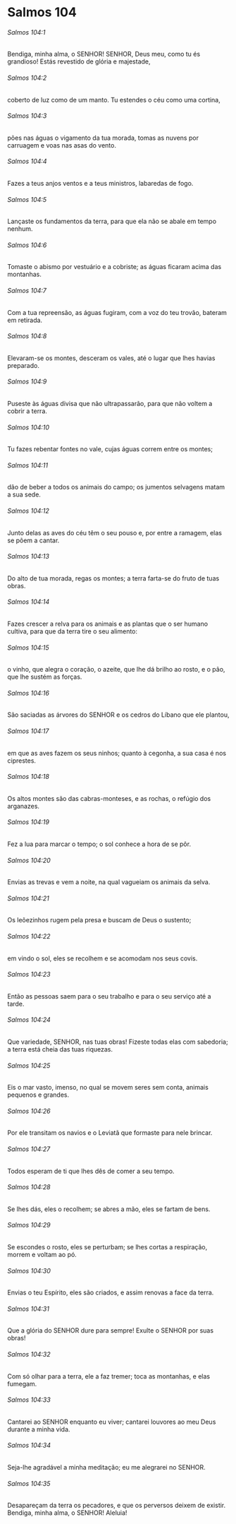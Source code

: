 # Salmos 104

###### Salmos 104:1

Bendiga, minha alma, o SENHOR! SENHOR, Deus meu, como tu és grandioso! Estás revestido de glória e majestade,

###### Salmos 104:2

coberto de luz como de um manto. Tu estendes o céu como uma cortina,

###### Salmos 104:3

pões nas águas o vigamento da tua morada, tomas as nuvens por carruagem e voas nas asas do vento.

###### Salmos 104:4

Fazes a teus anjos ventos e a teus ministros, labaredas de fogo.

###### Salmos 104:5

Lançaste os fundamentos da terra, para que ela não se abale em tempo nenhum.

###### Salmos 104:6

Tomaste o abismo por vestuário e a cobriste; as águas ficaram acima das montanhas.

###### Salmos 104:7

Com a tua repreensão, as águas fugiram, com a voz do teu trovão, bateram em retirada.

###### Salmos 104:8

Elevaram-se os montes, desceram os vales, até o lugar que lhes havias preparado.

###### Salmos 104:9

Puseste às águas divisa que não ultrapassarão, para que não voltem a cobrir a terra.

###### Salmos 104:10

Tu fazes rebentar fontes no vale, cujas águas correm entre os montes;

###### Salmos 104:11

dão de beber a todos os animais do campo; os jumentos selvagens matam a sua sede.

###### Salmos 104:12

Junto delas as aves do céu têm o seu pouso e, por entre a ramagem, elas se põem a cantar.

###### Salmos 104:13

Do alto de tua morada, regas os montes; a terra farta-se do fruto de tuas obras.

###### Salmos 104:14

Fazes crescer a relva para os animais e as plantas que o ser humano cultiva, para que da terra tire o seu alimento:

###### Salmos 104:15

o vinho, que alegra o coração, o azeite, que lhe dá brilho ao rosto, e o pão, que lhe sustém as forças.

###### Salmos 104:16

São saciadas as árvores do SENHOR e os cedros do Líbano que ele plantou,

###### Salmos 104:17

em que as aves fazem os seus ninhos; quanto à cegonha, a sua casa é nos ciprestes.

###### Salmos 104:18

Os altos montes são das cabras-monteses, e as rochas, o refúgio dos arganazes.

###### Salmos 104:19

Fez a lua para marcar o tempo; o sol conhece a hora de se pôr.

###### Salmos 104:20

Envias as trevas e vem a noite, na qual vagueiam os animais da selva.

###### Salmos 104:21

Os leõezinhos rugem pela presa e buscam de Deus o sustento;

###### Salmos 104:22

em vindo o sol, eles se recolhem e se acomodam nos seus covis.

###### Salmos 104:23

Então as pessoas saem para o seu trabalho e para o seu serviço até a tarde.

###### Salmos 104:24

Que variedade, SENHOR, nas tuas obras! Fizeste todas elas com sabedoria; a terra está cheia das tuas riquezas.

###### Salmos 104:25

Eis o mar vasto, imenso, no qual se movem seres sem conta, animais pequenos e grandes.

###### Salmos 104:26

Por ele transitam os navios e o Leviatã que formaste para nele brincar.

###### Salmos 104:27

Todos esperam de ti que lhes dês de comer a seu tempo.

###### Salmos 104:28

Se lhes dás, eles o recolhem; se abres a mão, eles se fartam de bens.

###### Salmos 104:29

Se escondes o rosto, eles se perturbam; se lhes cortas a respiração, morrem e voltam ao pó.

###### Salmos 104:30

Envias o teu Espírito, eles são criados, e assim renovas a face da terra.

###### Salmos 104:31

Que a glória do SENHOR dure para sempre! Exulte o SENHOR por suas obras!

###### Salmos 104:32

Com só olhar para a terra, ele a faz tremer; toca as montanhas, e elas fumegam.

###### Salmos 104:33

Cantarei ao SENHOR enquanto eu viver; cantarei louvores ao meu Deus durante a minha vida.

###### Salmos 104:34

Seja-lhe agradável a minha meditação; eu me alegrarei no SENHOR.

###### Salmos 104:35

Desapareçam da terra os pecadores, e que os perversos deixem de existir. Bendiga, minha alma, o SENHOR! Aleluia!

